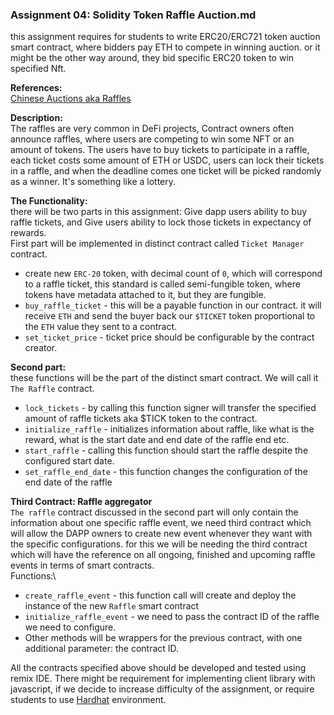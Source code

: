### Assignment 04: Solidity Token Raffle Auction.md
this assignment requires for students to write ERC20/ERC721 token auction smart contract, where bidders pay ETH to compete in winning
auction. or it might be the other way around, they bid specific ERC20 token to win specified Nft.

**References:**\
[Chinese Auctions aka Raffles](https://www.onecause.com/blog/chinese-auction-definition/)


**Description:**\
The raffles are very common in DeFi projects, Contract owners often announce raffles, where users
are competing to win some NFT or an amount of tokens. The users have to buy tickets to participate in a raffle,
each ticket costs some amount of ETH or USDC, users can lock their tickets in a raffle, and when the deadline
comes one ticket will be picked randomly as a winner. It's something like a lottery.

**The Functionality:**\
there will be two parts in this assignment: Give dapp users ability to buy raffle tickets,
and Give users ability to lock those tickets in expectancy of rewards.\
First part will be implemented in distinct contract called `Ticket Manager` contract.
* create new `ERC-20` token, with decimal count of `0`, which will correspond to a raffle ticket,
this standard is called semi-fungible token, where tokens have metadata attached to it, but they are fungible.
* `buy_raffle_ticket` - this will be a payable function in our contract. it will receive `ETH` and 
send the buyer back our `$TICKET` token proportional to the `ETH` value they sent to a contract.
* `set_ticket_price` - ticket price should be configurable by the contract creator.

**Second part:**\
these functions will be the part of the distinct smart contract. We will call it `The Raffle` contract.
* `lock_tickets` - by calling this function signer will transfer the specified amount of raffle tickets
aka $TICK token to the contract.
* `initialize_raffle` - initializes information about raffle, like what is the reward, what is the start date and end date of the raffle
end etc.
* `start_raffle` - calling this function should start the raffle despite the configured start date.
* `set_raffle_end_date` - this function changes the configuration of the end date of the raffle

**Third Contract: Raffle aggregator**\
`The raffle` contract discussed in the second part will only contain the information about one specific raffle event, we need third contract which will
allow the DAPP owners to create new event whenever they want with the specific configurations. for this we will be needing the third contract which will have
the reference on all ongoing, finished and upcoming raffle events in terms of smart contracts.\
Functions:\

* `create_raffle_event` - this function call will create and deploy the instance of the new `Raffle` smart contract
* `initialize_raffle_event` - we need to pass the contract ID of the raffle we need to configure.
* Other methods will be wrappers for the previous contract, with one additional parameter: the contract ID.

All the contracts specified above should be developed and tested using remix IDE. There might be requirement for implementing 
client library with javascript, if we decide to increase difficulty of the assignment, or require students to use [Hardhat](https://hardhat.org/) 
environment.
